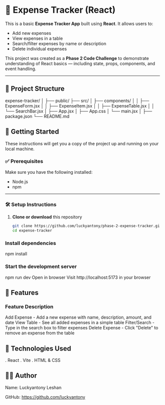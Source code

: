 # 💸 Expense Tracker (React)

This is a basic **Expense Tracker App** built using **React**. It allows users to:

- Add new expenses
- View expenses in a table
- Search/filter expenses by name or description
- Delete individual expenses

This project was created as a **Phase 2 Code Challenge** to demonstrate understanding of React basics — including state, props, components, and event handling.

---

## 📁 Project Structure

expense-tracker/ 
│ ├── public/ 
├── src/ 
│ ├── components/ 
│ │ ├── ExpenseForm.jsx 
│ │ ├── ExpenseItem.jsx 
│ │ ├── ExpenseTable.jsx 
│ │ └── SearchBar.jsx 
│ ├── App.jsx 
│ ├── App.css 
│ └── main.jsx 
│ ├── package.json 
└── README.md


## 🚀 Getting Started

These instructions will get you a copy of the project up and running on your local machine.

### ✅ Prerequisites

Make sure you have the following installed:
- Node.js
- npm 

---

### 🛠️ Setup Instructions

1. **Clone or download** this repository  
   ```bash
   git clone https://github.com/luckyantony/phase-2-expense-tracker.git
   cd expense-tracker

### Install dependencies
npm install

### Start the development server
npm run dev
Open in browser
Visit http://localhost:5173 in your browser

## 🧠 Features
### Feature	Description
Add Expense	 -  Add a new expense with name, description, amount, and date
View Table	 - See all added expenses in a simple table
Filter/Search	-  Type in the search box to filter expenses
Delete Expense	 - Click "Delete" to remove an expense from the table

## 🧩 Technologies Used
. React 
. Vite 
. HTML & CSS 

## 👨‍💻 Author
Name: Luckyantony Leshan

GitHub: https://github.com/luckyantony